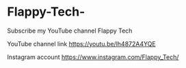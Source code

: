 # Flappy-Tech-
Subscribe my YouTube channel Flappy Tech 

 YouTube channel link https://youtu.be/lh4872A4YQE

 Instagram account https://www.instagram.com/Flappy_Tech/

  
